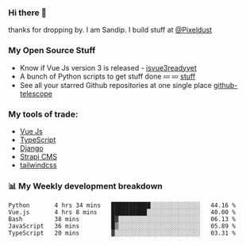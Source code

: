 ### Hi there 👋

thanks for dropping by.
I am Sandip. I build stuff at [@Pixeldust](github.com/pixeldust-in/)

###  **My Open Source Stuff**

 - Know if Vue Js version 3 is released -  [isvue3readyyet](https://github.com/sandiprb/isvue3readyyet)
 - A bunch of Python scripts to get stuff done 💤 💤 [stuff](https://github.com/sandiprb/stuff)
 - See all your starred Github repositories at one single place [github-telescope](https://github.com/sandiprb/github-telescope)



###  **My tools of trade:**
 - [Vue Js](https://github.com/vuejs/vue/)
 - [TypeScript](https://github.com/microsoft/TypeScript)
 - [Django](github.com/django/django)
 - [Strapi CMS](github.com/strapi/strapi)
 - [tailwindcss](https://github.com/tailwindlabs/tailwindcss)


###  📊 **My Weekly development breakdown**
<!--START_SECTION:waka-->
```text
Python       4 hrs 34 mins   ███████████░░░░░░░░░░░░░░   44.16 % 
Vue.js       4 hrs 8 mins    ██████████░░░░░░░░░░░░░░░   40.00 % 
Bash         38 mins         █▓░░░░░░░░░░░░░░░░░░░░░░░   06.13 % 
JavaScript   36 mins         █▒░░░░░░░░░░░░░░░░░░░░░░░   05.89 % 
TypeScript   20 mins         ▓░░░░░░░░░░░░░░░░░░░░░░░░   03.31 % 
```
<!--END_SECTION:waka-->
